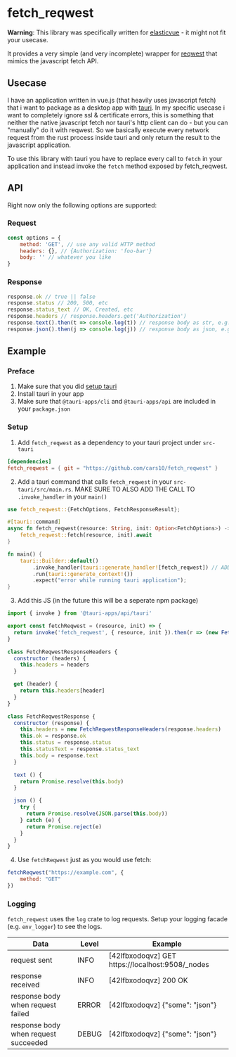 # fetch_reqwest

**Warning**: This library was specifically written for [elasticvue](https://github.com/cars10/elasticvue) - it might not fit your usecase.

It provides a very simple (and very incomplete) wrapper for [reqwest](https://github.com/seanmonstar/reqwest) that mimics the javascript fetch API.


## Usecase

I have an application written in vue.js (that heavily uses javascript fetch) that i want to package as a desktop app with [tauri](https://tauri.studio).
In my specific usecase i want to completely ignore ssl & certificate errors, this is something that neither the native javascript fetch nor tauri's http client can do - but you can "manually" do it with reqwest.
So we basically execute every network request from the rust process inside tauri and only return the result to the javascript application.

To use this library with tauri you have to replace every call to `fetch` in your application and instead invoke the `fetch` method exposed by fetch_reqwest. 

## API

Right now only the following options are supported:

### Request

```javascript
const options = {
    method: 'GET', // use any valid HTTP method
    headers: {}, // {Authorization: 'foo-bar'}
    body: '' // whatever you like
}
```

### Response

```javascript
response.ok // true || false
response.status // 200, 500, etc
response.status_text // OK, Created, etc
response.headers // response.headers.get('Authorization')
response.text().then(t => console.log(t)) // response body as str, e.g. "foo bar"
response.json().then(j => console.log(j)) // response body as json, e.g. {foo: "bar"}
```


## Example

### Preface

1. Make sure that you did [setup tauri](https://tauri.studio/docs/getting-started/prerequisites)
2. Install tauri in your app
3. Make sure that `@tauri-apps/cli` and `@tauri-apps/api` are included in your `package.json`

### Setup

1. Add `fetch_reqwest` as a dependency to your tauri project under `src-tauri`

```toml
[dependencies]
fetch_reqwest = { git = "https://github.com/cars10/fetch_reqwest" }
```

2. Add a tauri command that calls `fetch_reqwest` in your `src-tauri/src/main.rs`. MAKE SURE TO ALSO ADD THE CALL TO `.invoke_handler` in your `main()`

```rust
use fetch_reqwest::{FetchOptions, FetchResponseResult};

#[tauri::command]
async fn fetch_reqwest(resource: String, init: Option<FetchOptions>) -> FetchResponseResult {
    fetch_reqwest::fetch(resource, init).await
}

fn main() {
    tauri::Builder::default()
        .invoke_handler(tauri::generate_handler![fetch_reqwest]) // ADD THIS LINE TO USE THE COMMAND!!!
        .run(tauri::generate_context!())
        .expect("error while running tauri application");
}
```

3. Add this JS (in the future this will be a seperate npm package)

```javascript
import { invoke } from '@tauri-apps/api/tauri'

export const fetchReqwest = (resource, init) => {
  return invoke('fetch_reqwest', { resource, init }).then(r => (new FetchReqwestResponse(r)))
}

class FetchReqwestResponseHeaders {
  constructor (headers) {
    this.headers = headers
  }

  get (header) {
    return this.headers[header]
  }
}

class FetchReqwestResponse {
  constructor (response) {
    this.headers = new FetchReqwestResponseHeaders(response.headers)
    this.ok = response.ok
    this.status = response.status
    this.statusText = response.status_text
    this.body = response.text
  }

  text () {
    return Promise.resolve(this.body)
  }

  json () {
    try {
      return Promise.resolve(JSON.parse(this.body))
    } catch (e) {
      return Promise.reject(e)
    }
  }
}

```

4. Use `fetchReqwest` just as you would use fetch:

```javascript
fetchReqwest("https://example.com", {
    method: "GET"
})
```


### Logging

`fetch_reqwest` uses the `log` crate to log requests. Setup your logging facade (e.g. `env_logger`) to see the logs.

| Data                                 | Level | Example                                          |
|--------------------------------------|-------|--------------------------------------------------|
| request sent                         | INFO  | [42lfbxodoqvz] GET https://localhost:9508/_nodes |
| response received                    | INFO  | [42lfbxodoqvz] 200 OK                            |
| response body when request failed    | ERROR | [42lfbxodoqvz] {"some": "json"}                  |
| response body when request succeeded | DEBUG | [42lfbxodoqvz] {"some": "json"}                  |